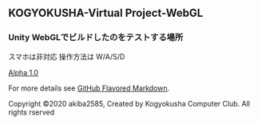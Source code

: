 ## KOGYOKUSHA-Virtual Project-WebGL

### Unity WebGLでビルドしたのをテストする場所
スマホは非対応
操作方法は W/A/S/D

[Alpha 1.0](https://akiba2585.github.io/GYOKUSHA-test-Web-GL/)


For more details see [GitHub Flavored Markdown](https://guides.github.com/features/mastering-markdown/).

Copyright ©2020 akiba2585, Created by Kogyokusha Computer Club. All rights rserved
